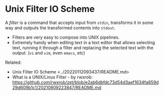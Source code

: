 # Unix Filter IO Scheme

A *filter* is a command that accepts input from `stdin`, transforms it 
in some way and outputs the transformed contents into `stdout`.

* Filters are very easy to compose into UNIX pipelines.
* Extremely handy when editing text in a text editor that allows 
  selecting text, running it through a filter and replacing the selected 
  text with the output. (`vi` and `vim`, even `emacs`, etc)

Related:

* Unix Filter IO Scheme <../20220112093437/README.md>
* What is a UNIX/Linux Filter - by rwxrob: <https://github.com/rwxrob/zet/blob/e2ab6dbfdc73d54d3aef1634fa659d29d609b1c1/20210809223847/README.md>

